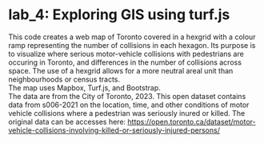 # lab_4: Exploring GIS using turf.js
This code creates a web map of Toronto covered in a hexgrid with a colour ramp representing the number of collisions in each hexagon. Its purpose is to visualize where serious motor-vehicle collisions with pedestrians are occuring in Toronto, and differences in the number of collisions across space. The use of a hexgrid allows for a more neutral areal unit than neighbourhoods or census tracts. <br>
The map uses Mapbox, Turf.js, and Bootstrap. <br>
The data are from the City of Toronto, 2023.
This open dataset contains data from s006-2021 on the location, time, and other conditions of motor vehicle collisions where a pedestrian was seriously inured or killed. The original data can be accesses here: https://open.toronto.ca/dataset/motor-vehicle-collisions-involving-killed-or-seriously-injured-persons/ <br>


